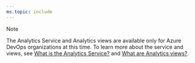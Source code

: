 ```yaml
---
ms.topic: include
---
```


> [!NOTE]   
> The Analytics Service and Analytics views are available only for Azure DevOps organizations at this time. To learn more about the service and views, see [What is the Analytics Service?](/azure/devops/report/analytics/what-is-analytics) and [What are Analytics views?](/azure/devops/report/analytics/what-are-analytics-views).
